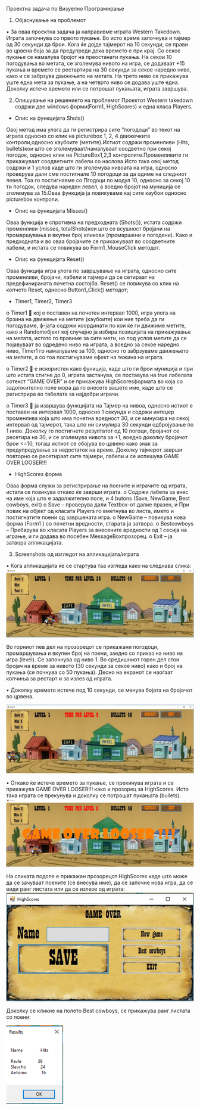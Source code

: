 Проектна задача по Визуелно Програмирање

1.	Објаснување на проблемот

•	За оваа проектна задача ја направивме играта Western Takedown. Играта започнува со првото пукање. Во исто време започнува и тајмер од 30 секунди да брои. Кога ќе дојде тајмерот на 10 секунди, се прави во црвена боја за да предупреди дека времето е при крај. Со секое пукање се намалува бројот на преостанати пукања. На секои 10 погодувања во метата, се зголемува нивото на игра, се додаваат +15 пукања и времето се рестартира на 30 секунди за секое наредно ниво, како и се забрзува движењето на метата. На трето ниво се прикажува уште една мета за пукање, а на четврто ниво се додава уште една. Доколку истече времето или се потрошат пукањата, играта завршува.

2.	Опишување на решението на проблемот
Проектот Western takedown содржи две windows форми(Form1, HighScores) и една класа Players.

-	Опис на функцијата Shots()

Овој метод има улога да ги регистрира сите “погодоци” во текот на играта односно со клик на picturebox 1, 2, 4 движечките контроли,односно каубоите (метите).Истиот содржи променливи (Hits, bullets)кои што се зголемуваат/намалуваат соодветно при секој погодок, односно клик на PictureBox1,2,3 контролите.Променливите ги прикажуваат соодветните лабели со наслова.Исто така овој метод содржи и 1 услов каде што ги зголемува нивоата на игра, односно проверува дали сме постигнале 10 погодоци за да одиме на следниот левел. Тоа го постигнавме со Пгодоци по модул 10, односно за секој 10 ти погодок, следува нареден левел, а воедно бројот на муниција се зголемува за 15.Оваа функција ја повикуваме кај сите каубои односно picturebox контроли.

-	Опис на функцијата Misses()

Оваа функција е спротивна на предходната (Shots()), истата содржи променливи (misses, totalShots)кои што се всушност бројачи на промаршувања и вкупни број кликови (промаршени и погодени). Како и предходната и во оваа бројачите се прикажуваат во соодветните лабели, и истата се повикува во Form1_MouseClick методот.

-	Опис на функцијата Reset()

Оваа функција игра улога по завршување на играта, односно сите променливи, бројачи, лабели и тајмери да се сетираат на предефинираната почетна состојба. Reset() се повикува со клик на копчето Reset, односно Button1_Click() методот;

-	Timer1, Timer2, Timer3

o	Timer1
	кој е поставен на почетен интервал 1000, игра улога на брзина на движење на метите (каубоите) кои ние треба да ги погодуваме, ф-јата содржи координати по кои ќе ги движиме метите, како и Randomобјект кој случајно ја избира позицијата на прикажување на метата, истото го правиме за сите мети, но под услов метите да се појавуваат во одредено ниво на играта, а воедно за секое наредно ниво, Timer1 го намалуваме за 100, односно го забрзуваме движењето на метите, а со тоа постигнуваме ефект на тежина на играта.

o	Timer2 
	е искористен како функција, каде што ги брои муниција и при што истата стигне до 0, играта застанува, се поставува на true лабелата сотекст “GAME OVER” и се прикажува HighScoresформата во која со задолжително поле мора да го внесете вашето име, каде што се регистрира во табелата за најдобри играчи.


o	Timer3 
	ја извршува функцијата на Тајмер на нивоа, односно истиот е поставен на интервал 1000, односно 1 секунда и содржи интеџер променлива која што има почетна вредност 30, и се минусира на секој интервал од тајмерот, така што ни симулира 30 секунди одбројување по 1 ниво. Доколку го постигнете резултатот од 10 погоци, бројачот се ресетира на 30, и се зголемува нивота за +1, воедно доколку бројачот брои <=10, тогаш истиот се обојува во црвено како знак за предупредување за недостаток на време. Доколку тајмерот заврши повторно се ресетираат сите тајмери, лабели и се испишува GAME OVER LOOSER!!!


-	HighScores форма

Оваа форма служи за регистрирање на поените и играчите од играта, истата се повикува откако ќе заврши играта.
o	Содржи лабела за внес на име која што е задолжително поле, и 4 butons (Save, NewGame, Best cowboys, exit)
o	Save – проверува дали Textbox-от далие празен, и При повик на објект од класата Players го вметнува во листа, името и постигнатите поени од завршената игра.
o	NewGame – повикува нова форма (Form1 ) со почетни вредности, старата ја затвора.
o	Bestcowboys – Пребарува во класата Players за внесените вредности од 1 сесија на играње, и ги додава во посебен MessageBoxпрозорец.
o	Exit – ја затвора апликацијата.

3.	Screenshots од изгледот на апликацијата/играта
   

•	Кога апликацијата ќе се стартува таа изгледа како на следнава слика:
![alt text](https://github.com/SlavchoSpasenoski/C-projects/blob/master/Sliki/prva.jpg)


Во горниот лев дел на прозорецот се прикажани погодоци, промаршувања и вкупен број на поени, заедно со приказ на ниво на игра (level). Се започнува од ниво 1. Во средишниот горен дел стои бројач на време за нивото (30 секунди за секое ниво) како и број на пукања (се почнува со 50 пукања). Десно на екранот се наоѓаат копчиња за рестарт и за излез од играта. 


•	Доколку времето истече под 10 секунди, се менува бојата на бројачот во црвена.

![alt text](https://github.com/SlavchoSpasenoski/C-projects/blob/master/Sliki/vtora.jpg)
	
•	Откако ќе истече времето за пукање, се прекинува играта и се прикажува GAME OVER LOOSER!!! како и прозорец за HighScores. Исто така играта се прекунува и доколку се потрошат пукањата (bullets).
![alt text](https://github.com/SlavchoSpasenoski/C-projects/blob/master/Sliki/treta.png)

На сликата подоле е прикажан прозорецот HighScores каде што може да се зачуваат поените (се внесува име), да се започне нова игра, да се види ранг листата или да се излезе од играта:
![alt text](https://github.com/SlavchoSpasenoski/C-projects/blob/master/Sliki/cetvrta.png)









Доколку се кликне на полето Best cowboys, се прикажува ранг листата со поени:


![alt text](https://github.com/SlavchoSpasenoski/C-projects/blob/master/Sliki/petta.png)
 

